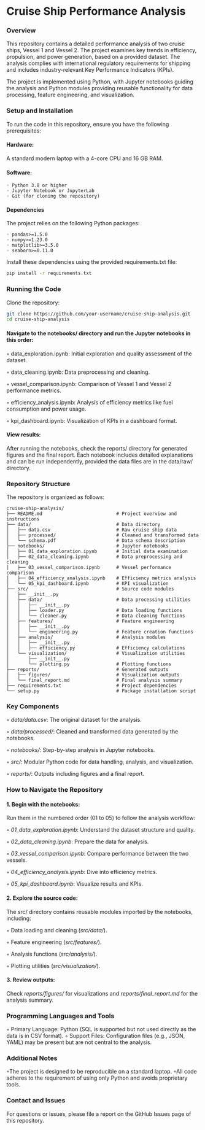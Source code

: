 # Cruise Ship Performance Analysis 

### Overview 

This repository contains a detailed performance analysis of two cruise ships, Vessel 1 and Vessel 2. The project examines key trends in efficiency, propulsion, and power generation, based on a provided dataset. The analysis complies with international regulatory requirements for shipping and includes industry-relevant Key Performance Indicators (KPIs).

The project is implemented using Python, with Jupyter notebooks guiding the analysis and Python modules providing reusable functionality for data processing, feature engineering, and visualization.

### Setup and Installation

To run the code in this repository, ensure you have the following prerequisites:

#### Hardware: 
A standard modern laptop with a 4-core CPU and 16 GB RAM.
#### Software:
    ◦ Python 3.8 or higher
    ◦ Jupyter Notebook or JupyterLab
    ◦ Git (for cloning the repository)

#### Dependencies
The project relies on the following Python packages:
```
◦ pandas>=1.5.0
◦ numpy>=1.23.0
◦ matplotlib>=3.5.0
◦ seaborn>=0.11.0
```
Install these dependencies using the provided requirements.txt file:

```bash
pip install -r requirements.txt
```

### Running the Code
Clone the repository:
```bash
git clone https://github.com/your-username/cruise-ship-analysis.git
cd cruise-ship-analysis
```

#### Navigate to the notebooks/ directory and run the Jupyter notebooks in this order:
◦ data_exploration.ipynb: Initial exploration and quality assessment of  the dataset.

◦ data_cleaning.ipynb: Data preprocessing and cleaning.

◦ vessel_comparison.ipynb: Comparison of Vessel 1 and Vessel 2 performance metrics.

◦ efficiency_analysis.ipynb: Analysis of efficiency metrics like fuel consumption and power usage.

◦ kpi_dashboard.ipynb: Visualization of KPIs in a dashboard format.
#### View results: 
After running the notebooks, check the reports/ directory for generated figures and the final report.
Each notebook includes detailed explanations and can be run independently, provided the data files are in the data/raw/ directory.

### Repository Structure
The repository is organized as follows:

```
cruise-ship-analysis/
├── README.md                           # Project overview and instructions
├── data/                               # Data directory
│   ├── data.csv                        # Raw cruise ship data
│   ├── processed/                      # Cleaned and transformed data
│   └── schema.pdf                      # Data schema description
├── notebooks/                          # Jupyter notebooks
│   ├── 01_data_exploration.ipynb       # Initial data examination
│   ├── 02_data_cleaning.ipynb          # Data preprocessing and cleaning
│   ├── 03_vessel_comparison.ipynb      # Vessel performance comparison
│   ├── 04_efficiency_analysis.ipynb    # Efficiency metrics analysis
│   └── 05_kpi_dashboard.ipynb          # KPI visualization
├── src/                                # Source code modules
│   ├── __init__.py
│   ├── data/                           # Data processing utilities
│   │   ├── __init__.py
│   │   ├── loader.py                   # Data loading functions
│   │   └── cleaner.py                  # Data cleaning functions
│   ├── features/                       # Feature engineering
│   │   ├── __init__.py
│   │   └── engineering.py              # Feature creation functions
│   ├── analysis/                       # Analysis modules
│   │   ├── __init__.py
│   │   ├── efficiency.py               # Efficiency calculations
│   └── visualization/                  # Visualization utilities
│       ├── __init__.py
│       └── plotting.py                 # Plotting functions
├── reports/                            # Generated outputs
│   ├── figures/                        # Visualization outputs
│   └── final_report.md                 # Final analysis summary
├── requirements.txt                    # Project dependencies
└── setup.py                            # Package installation script
```
### Key Components

◦ *data/data.csv*: The original dataset for the analysis.

◦ *data/processed/*: Cleaned and transformed data generated by the notebooks.

◦ *notebooks/*: Step-by-step analysis in Jupyter notebooks.

◦ *src/*: Modular Python code for data handling, analysis, and visualization.

◦ *reports/*: Outputs including figures and a final report.

### How to Navigate the Repository
#### 1. Begin with the notebooks: 
Run them in the numbered order (01 to 05) to follow the analysis workflow:

◦ *01_data_exploration.ipynb*: Understand the dataset structure and quality.

◦ *02_data_cleaning.ipynb*: Prepare the data for analysis.

◦ *03_vessel_comparison.ipynb*: Compare performance between the two vessels.

◦ *04_efficiency_analysis.ipynb*: Dive into efficiency metrics.

◦ *05_kpi_dashboard.ipynb*: Visualize results and KPIs.

#### 2. Explore the source code: 
The src/ directory contains reusable modules imported by the notebooks, including:

◦ Data loading and cleaning (*src/data/*).

◦ Feature engineering (*src/features/*).

◦ Analysis functions (*src/analysis/*).

◦ Plotting utilities (*src/visualization/*).

#### 3. Review outputs:
Check *reports/figures/* for visualizations and *reports/final_report.md* for the analysis summary.

### Programming Languages and Tools 
◦ Primary Language: Python (SQL is supported but not used directly as the data is in CSV format).
◦ Support Files: Configuration files (e.g., JSON, YAML) may be present but are not central to the analysis.

### Additional Notes
◦The project is designed to be reproducible on a standard laptop.
◦All code adheres to the requirement of using only Python and avoids proprietary tools.

### Contact and Issues
For questions or issues, please file a report on the GitHub Issues page of this repository.

